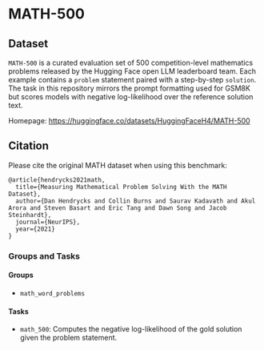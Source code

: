 # MATH-500

## Dataset

`MATH-500` is a curated evaluation set of 500 competition-level mathematics
problems released by the Hugging Face open LLM leaderboard team. Each example
contains a `problem` statement paired with a step-by-step `solution`. The task in
this repository mirrors the prompt formatting used for GSM8K but scores models
with negative log-likelihood over the reference solution text.

Homepage: https://huggingface.co/datasets/HuggingFaceH4/MATH-500

## Citation

Please cite the original MATH dataset when using this benchmark:

```
@article{hendrycks2021math,
  title={Measuring Mathematical Problem Solving With the MATH Dataset},
  author={Dan Hendrycks and Collin Burns and Saurav Kadavath and Akul Arora and Steven Basart and Eric Tang and Dawn Song and Jacob Steinhardt},
  journal={NeurIPS},
  year={2021}
}
```

### Groups and Tasks

#### Groups

- `math_word_problems`

#### Tasks

- `math_500`: Computes the negative log-likelihood of the gold solution given the
  problem statement.
